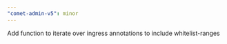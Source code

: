 ```yaml
---
"comet-admin-v5": minor
---
```


Add function to iterate over ingress annotations to include whitelist-ranges
